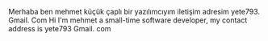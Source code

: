 Merhaba ben mehmet küçük çaplı bir yazılımcıyım iletişim adresim yete793. Gmail. Com
Hi I'm mehmet a small-time software developer, my contact address is yete793 Gmail. com
